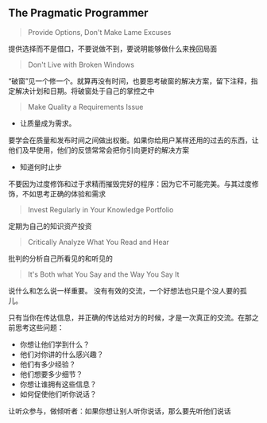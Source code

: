 ## The Pragmatic Programmer

> Provide Options, Don't Make Lame Excuses

提供选择而不是借口，不要说做不到，要说明能够做什么来挽回局面

> Don't Live with Broken Windows

“破窗”见一个修一个。就算再没有时间，也要思考破窗的解决方案，留下注释，指定解决计划和日期。将破窗处于自己的掌控之中

> Make Quality a Requirements Issue

  - 让质量成为需求。

要学会在质量和发布时间之间做出权衡。如果你给用户某样还用的过去的东西，让他们及早使用，他们的反馈常常会把你引向更好的解决方案

  - 知道何时止步

不要因为过度修饰和过于求精而摧毁完好的程序：因为它不可能完美。与其过度修饰，不如思考正确的体验和需求

> Invest Regularly in Your Knowledge Portfolio

定期为自己的知识资产投资

> Critically Analyze What You Read and Hear

批判的分析自己所看见的和听见的

> It's Both what You Say and the Way You Say It

说什么和怎么说一样重要。
没有有效的交流，一个好想法也只是个没人要的孤儿。

只有当你在传达信息，并正确的传达给对方的时候，才是一次真正的交流。在那之前思考这些问题：

  - 你想让他们学到什么？
  - 他们对你讲的什么感兴趣？
  - 他们有多少经验？
  - 他们想要多少细节？
  - 你想让谁拥有这些信息？
  - 如何促使他们听你说话？

让听众参与，做倾听者：如果你想让别人听你说话，那么要先听他们说话